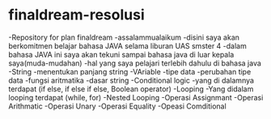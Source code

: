 # finaldream-resolusi
-Repository for plan finaldream
-assalammualaikum 
-disini saya akan berkomitmen belajar bahasa JAVA selama liburan UAS smster 4
-dalam bahasa JAVA ini saya akan tekuni sampai bahasa java di luar kepala saya(muda-mudahan)
-hal yang saya pelajari terlebih dahulu di bahasa java
-String
-menentukan panjang string
-VAriable
-tipe data
-perubahan tipe data
-fungsi aritmatika
-dasar string
-Conditional logic
-yang di dalamnya terdapat (if else, if else if else, Boolean operator)
-Looping
-Yang didalam looping terdapat (while, for)
-Nested Looping
-Operasi  Assignmant
-Operasi Arithmatic
-Operasi Unary
-Operasi Equality
-Opeasi Comditional
